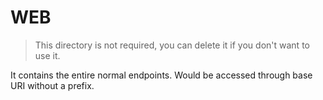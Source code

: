 # WEB

> This directory is not required, you can delete it if you don't want to use it.

It contains the entire normal endpoints.
Would be accessed through base URI without a prefix.

